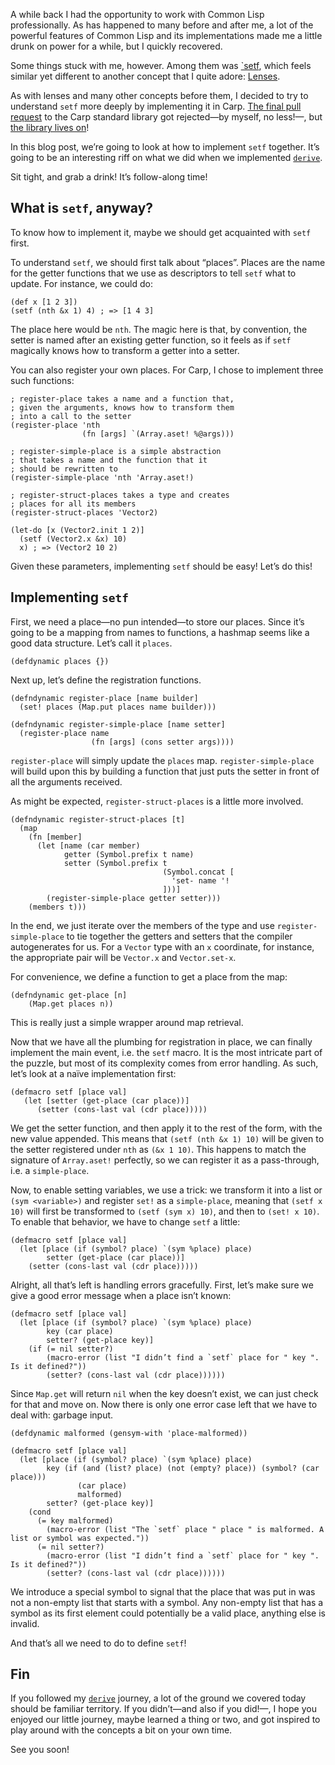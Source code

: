 A while back I had the opportunity to work with Common Lisp professionally.
As has happened to many before and after me, a lot of the powerful features of
Common Lisp and its implementations made me a little drunk on power for a
while, but I quickly recovered.

Some things stuck with me, however. Among them was [`setf](http://www.lispworks.com/documentation/HyperSpec/Body/m_setf_.htm#setf),
which feels similar yet different to another concept that I quite adore: [Lenses](https://blog.veitheller.de/Lets_Build_Lenses_in_Carp.html).

As with lenses and many other concepts before them, I decided to try to
understand `setf` more deeply by implementing it in Carp. [The final pull
request](https://github.com/carp-lang/Carp/pull/1192) to the Carp standard
library got rejected—by myself, no less!—, but [the library lives
on](https://github.com/carpentry-org/setf/)!

In this blog post, we’re going to look at how to implement `setf` together.
It’s going to be an interesting riff on what we did when we implemented
[`derive`](https://blog.veitheller.de/Carp_and_derive_II:_This_Time_Its_Personal.html).

Sit tight, and grab a drink! It’s follow-along time!

## What is `setf`, anyway?

To know how to implement it, maybe we should get acquainted with `setf` first.

To understand `setf`, we should first talk about “places”. Places are the
name for the getter functions that we use as descriptors to tell `setf` what to
update. For instance, we could do:

```
(def x [1 2 3])
(setf (nth &x 1) 4) ; => [1 4 3]
```

The place here would be `nth`. The magic here is that, by convention, the
setter is named after an existing getter function, so it feels as if `setf`
magically knows how to transform a getter into a setter.

You can also register your own places. For Carp, I chose to implement three
such functions:

```
; register-place takes a name and a function that,
; given the arguments, knows how to transform them
; into a call to the setter
(register-place 'nth
                (fn [args] `(Array.aset! %@args)))

; register-simple-place is a simple abstraction
; that takes a name and the function that it
; should be rewritten to
(register-simple-place 'nth 'Array.aset!)

; register-struct-places takes a type and creates
; places for all its members
(register-struct-places 'Vector2)

(let-do [x (Vector2.init 1 2)]
  (setf (Vector2.x &x) 10)
  x) ; => (Vector2 10 2)
```

Given these parameters, implementing `setf` should be easy! Let’s do this!

## Implementing `setf`

First, we need a place—no pun intended—to store our places. Since it’s going to
be a mapping from names to functions, a hashmap seems like a good data
structure. Let’s call it `places`.

```
(defdynamic places {})
```

Next up, let’s define the registration functions.

```
(defndynamic register-place [name builder]
  (set! places (Map.put places name builder)))

(defndynamic register-simple-place [name setter]
  (register-place name
                  (fn [args] (cons setter args))))
```

`register-place` will simply update the `places` map.
`register-simple-place` will build upon this by building a function that just
puts the setter in front of all the arguments received.

As might be expected, `register-struct-places` is a little more involved.

```
(defndynamic register-struct-places [t]
  (map
    (fn [member]
      (let [name (car member)
            getter (Symbol.prefix t name)
            setter (Symbol.prefix t
                                  (Symbol.concat [
                                    'set- name '!
                                  ]))]
        (register-simple-place getter setter)))
    (members t)))
```

In the end, we just iterate over the members of the type and use
`register-simple-place` to tie together the getters and setters that the
compiler autogenerates for us. For a `Vector` type with an `x` coordinate,
for instance, the appropriate pair will be `Vector.x` and `Vector.set-x`.

For convenience, we define a function to get a place from the map:

```
(defndynamic get-place [n]
    (Map.get places n))
```

This is really just a simple wrapper around map retrieval.

Now that we have all the plumbing for registration in place, we can finally
implement the main event, i.e. the `setf` macro. It is the most intricate
part of the puzzle, but most of its complexity comes from error handling.
As such, let’s look at a naïve implementation first:

```
(defmacro setf [place val]
   (let [setter (get-place (car place))]
      (setter (cons-last val (cdr place)))))
```

We get the setter function, and then apply it to the rest of the form, with
the new value appended. This means that `(setf (nth &x 1) 10)` will be given
to the setter registered under `nth` as `(&x 1 10)`. This happens to match
the signature of `Array.aset!` perfectly, so we can register it as a
pass-through, i.e. a `simple-place`.

Now, to enable setting variables, we use a trick: we transform it into a list
or `(sym <variable>)` and register `set!` as a `simple-place`, meaning that
`(setf x 10)` will first be transformed to `(setf (sym x) 10)`, and then to
`(set! x 10)`. To enable that behavior, we have to change `setf` a little:

```
(defmacro setf [place val]
  (let [place (if (symbol? place) `(sym %place) place)
        setter (get-place (car place))]
    (setter (cons-last val (cdr place)))))
```

Alright, all that’s left is handling errors gracefully. First, let’s make sure
we give a good error message when a place isn’t known:

```
(defmacro setf [place val]
  (let [place (if (symbol? place) `(sym %place) place)
        key (car place)
        setter? (get-place key)]
    (if (= nil setter?)
        (macro-error (list "I didn’t find a `setf` place for " key ". Is it defined?"))
        (setter? (cons-last val (cdr place))))))
```

Since `Map.get` will return `nil` when the key doesn’t exist, we can just check
for that and move on. Now there is only one error case left that we have to
deal with: garbage input.

```
(defdynamic malformed (gensym-with 'place-malformed))

(defmacro setf [place val]
  (let [place (if (symbol? place) `(sym %place) place)
        key (if (and (list? place) (not (empty? place)) (symbol? (car place)))
               (car place)
               malformed)
        setter? (get-place key)]
    (cond
      (= key malformed)
        (macro-error (list "The `setf` place " place " is malformed. A list or symbol was expected."))
      (= nil setter?)
        (macro-error (list "I didn’t find a `setf` place for " key ". Is it defined?"))
        (setter? (cons-last val (cdr place))))))
```

We introduce a special symbol to signal that the place that was put in was not
a non-empty list that starts with a symbol. Any non-empty list that has a
symbol as its first element could potentially be a valid place, anything else
is invalid.

And that’s all we need to do to define `setf`!

## Fin

If you followed my [`derive`](https://blog.veitheller.de/Carp_and_derive_II:_This_Time_Its_Personal.html)
journey, a lot of the ground we covered today should be familiar territory. If you
didn’t—and also if you did!—, I hope you enjoyed our little journey, maybe
learned a thing or two, and got inspired to play around with the concepts a bit
on your own time.

See you soon!
